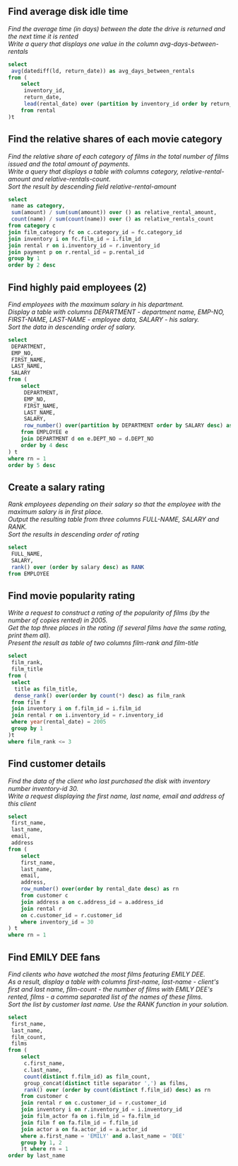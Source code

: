 ## Find average disk idle time

_Find the average time (in days) between the date the drive is returned and the next time it is rented_  
_Write a query that displays one value in the column avg-days-between-rentals_

```sql
select
 avg(datediff(ld, return_date)) as avg_days_between_rentals
from (
    select
     inventory_id,
     return_date,
     lead(rental_date) over (partition by inventory_id order by return_date) as ld
    from rental
)t
```

## Find the relative shares of each movie category

_Find the relative share of each category of films in the total number of films issued and the total amount of payments._  
_Write a query that displays a table with columns category, relative-rental-amount and relative-rentals-count._  
_Sort the result by descending field relative-rental-amount_

```sql
select
 name as category,
 sum(amount) / sum(sum(amount)) over () as relative_rental_amount,
 count(name) / sum(count(name)) over () as relative_rentals_count
from category c
join film_category fc on c.category_id = fc.category_id
join inventory i on fc.film_id = i.film_id
join rental r on i.inventory_id = r.inventory_id
join payment p on r.rental_id = p.rental_id
group by 1
order by 2 desc
```

## Find highly paid employees (2)

_Find employees with the maximum salary in his department._  
_Display a table with columns DEPARTMENT - department name, EMP-NO, FIRST-NAME, LAST-NAME - employee data, SALARY - his salary._  
_Sort the data in descending order of salary._

```sql
select
 DEPARTMENT,
 EMP_NO,
 FIRST_NAME,
 LAST_NAME,
 SALARY
from (
    select
     DEPARTMENT,
     EMP_NO,
     FIRST_NAME,
     LAST_NAME,
     SALARY,
     row_number() over(partition by DEPARTMENT order by SALARY desc) as rn
    from EMPLOYEE e
    join DEPARTMENT d on e.DEPT_NO = d.DEPT_NO
    order by 4 desc
) t
where rn = 1
order by 5 desc
```

## Create a salary rating

_Rank employees depending on their salary so that the employee with the maximum salary is in first place._  
_Output the resulting table from three columns FULL-NAME, SALARY and RANK._  
_Sort the results in descending order of rating_

```sql
select
 FULL_NAME,
 SALARY,
 rank() over (order by salary desc) as RANK
from EMPLOYEE
```

## Find movie popularity rating

_Write a request to construct a rating of the popularity of films (by the number of copies rented) in 2005._  
_Get the top three places in the rating (if several films have the same rating, print them all)._  
_Present the result as table of two columns film-rank and film-title_

```sql
select
 film_rank,
 film_title
from (
 select
  title as film_title,
  dense_rank() over(order by count(*) desc) as film_rank
 from film f
 join inventory i on f.film_id = i.film_id
 join rental r on i.inventory_id = r.inventory_id
 where year(rental_date) = 2005
 group by 1
)t
where film_rank <= 3
```

## Find customer details

_Find the data of the client who last purchased the disk with inventory number inventory-id 30._  
_Write a request displaying the first name, last name, email and address of this client_

```sql
select
 first_name,
 last_name,
 email,
 address
from (
    select
    first_name,
    last_name,
    email,
    address,
    row_number() over(order by rental_date desc) as rn
    from customer c
    join address a on c.address_id = a.address_id
    join rental r
    on c.customer_id = r.customer_id
    where inventory_id = 30
) t
where rn = 1
```

## Find EMILY DEE fans

_Find clients who have watched the most films featuring EMILY DEE._  
_As a result, display a table with columns first-name, last-name - client's first and last name, film-count - the number of films with EMILY DEE's rented, films - a comma separated list of the names of these films._  
_Sort the list by customer last name. Use the RANK function in your solution._

```sql
select
 first_name,
 last_name,
 film_count,
 films
from (
    select
     c.first_name,
     c.last_name,
     count(distinct f.film_id) as film_count,
     group_concat(distinct title separator ',') as films,
     rank() over (order by count(distinct f.film_id) desc) as rn
    from customer c
    join rental r on c.customer_id = r.customer_id
    join inventory i on r.inventory_id = i.inventory_id
    join film_actor fa on i.film_id = fa.film_id
    join film f on fa.film_id = f.film_id
    join actor a on fa.actor_id = a.actor_id
    where a.first_name = 'EMILY' and a.last_name = 'DEE'
    group by 1, 2
    )t where rn = 1
order by last_name
```
